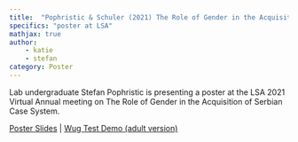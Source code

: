 ```yaml
---
title:  "Pophristic & Schuler (2021) The Role of Gender in the Acquisition of the Serbian Case System"
specifics: "poster at LSA"
mathjax: true
author: 
    - katie
    - stefan
category: Poster
---
```



Lab undergraduate Stefan Pophristic is presenting a poster at the LSA 2021 Virtual Annual meeting on The Role of Gender in the Acquisition of Serbian Case System. 

[Poster Slides](../assets/Pophristic_Schuler_LSA_2021.pdf) | [Wug Test Demo (adult version)](https://experiments.childlanglab.com/exp16/run-exp-v1.html?condition=1)

